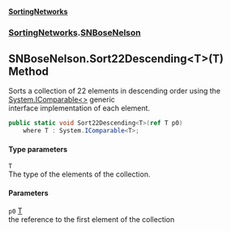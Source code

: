 #### [SortingNetworks](index.md 'index')
### [SortingNetworks](SortingNetworks.md 'SortingNetworks').[SNBoseNelson](SortingNetworks_SNBoseNelson.md 'SortingNetworks.SNBoseNelson')
## SNBoseNelson.Sort22Descending&lt;T&gt;(T) Method
Sorts a collection of 22 elements in descending order using the [System.IComparable&lt;&gt;](https://docs.microsoft.com/en-us/dotnet/api/System.IComparable-1 'System.IComparable`1') generic  
interface implementation of each element.  
```csharp
public static void Sort22Descending<T>(ref T p0)
    where T : System.IComparable<T>;
```
#### Type parameters
<a name='SortingNetworks_SNBoseNelson_Sort22Descending_T_(T)_T'></a>
`T`  
The type of the elements of the collection.
  
#### Parameters
<a name='SortingNetworks_SNBoseNelson_Sort22Descending_T_(T)_p0'></a>
`p0` [T](SortingNetworks_SNBoseNelson_Sort22Descending_T_(T).md#SortingNetworks_SNBoseNelson_Sort22Descending_T_(T)_T 'SortingNetworks.SNBoseNelson.Sort22Descending&lt;T&gt;(T).T')  
the reference to the first element of the collection
  
